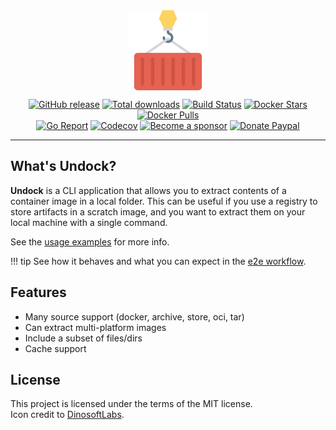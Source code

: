 <img src="assets/logo.png" alt="undock" width="128px" style="display: block; margin-left: auto; margin-right: auto"/>

<p align="center">
  <a href="https://github.com/crazy-max/undock/releases/latest"><img src="https://img.shields.io/github/release/crazy-max/undock.svg?style=flat-square" alt="GitHub release"></a>
  <a href="https://github.com/crazy-max/undock/releases/latest"><img src="https://img.shields.io/github/downloads/crazy-max/undock/total.svg?style=flat-square" alt="Total downloads"></a>
  <a href="https://github.com/crazy-max/undock/actions?workflow=build"><img src="https://img.shields.io/github/actions/workflow/status/crazy-max/undock/build.yml?branch=main&label=build&logo=github&style=flat-square" alt="Build Status"></a>
  <a href="https://hub.docker.com/r/crazymax/undock/"><img src="https://img.shields.io/docker/stars/crazymax/undock.svg?style=flat-square&logo=docker" alt="Docker Stars"></a>
  <a href="https://hub.docker.com/r/crazymax/undock/"><img src="https://img.shields.io/docker/pulls/crazymax/undock.svg?style=flat-square&logo=docker" alt="Docker Pulls"></a>
  <br /><a href="https://goreportcard.com/report/github.com/crazy-max/undock"><img src="https://goreportcard.com/badge/github.com/crazy-max/undock?style=flat-square" alt="Go Report"></a>
  <a href="https://codecov.io/gh/crazy-max/undock"><img src="https://img.shields.io/codecov/c/github/crazy-max/undock?logo=codecov&style=flat-square" alt="Codecov"></a>
  <a href="https://github.com/sponsors/crazy-max"><img src="https://img.shields.io/badge/sponsor-crazy--max-181717.svg?logo=github&style=flat-square" alt="Become a sponsor"></a>
  <a href="https://www.paypal.me/crazyws"><img src="https://img.shields.io/badge/donate-paypal-00457c.svg?logo=paypal&style=flat-square" alt="Donate Paypal"></a>
</p>

---

## What's Undock?

**Undock** is a CLI application that allows you to extract contents of a
container image in a local folder. This can be useful if you use a registry
to store artifacts in a scratch image, and you want to extract them on your
local machine with a single command.

See the [usage examples](usage/examples.md) for more info.

!!! tip
    See how it behaves and what you can expect in the [e2e workflow](https://github.com/crazy-max/undock/actions/workflows/e2e.yml).

## Features

* Many source support (docker, archive, store, oci, tar)
* Can extract multi-platform images
* Include a subset of files/dirs
* Cache support

## License

This project is licensed under the terms of the MIT license.<br/>
Icon credit to [DinosoftLabs](https://dinosoftlab.com/).
